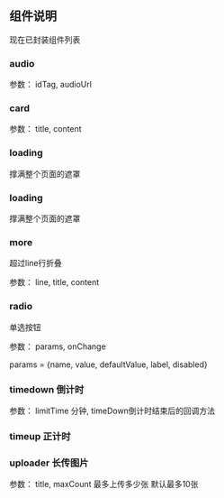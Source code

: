 ## 组件说明
现在已封装组件列表

### audio
参数： idTag, audioUrl

### card
参数： title, content

### loading
撑满整个页面的遮罩

### loading
撑满整个页面的遮罩

### more
超过line行折叠

参数： line, title, content

### radio
单选按钮

参数： params, onChange

params = {name, value, defaultValue, label, disabled}

### timedown 倒计时

参数： limitTime 分钟, timeDown倒计时结束后的回调方法

### timeup 正计时

### uploader 长传图片

参数： title, maxCount 最多上传多少张 默认最多10张